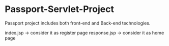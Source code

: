 # Passport-Servlet-Project
Passport project includes both front-end and Back-end technologies.


index.jsp -> consider it as register page 
response.jsp -> consider it as home page

